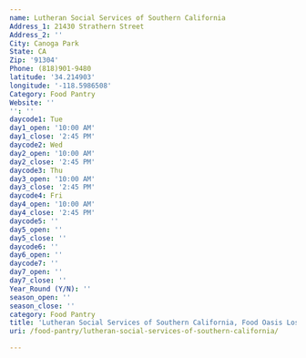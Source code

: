 ```yaml
---
name: Lutheran Social Services of Southern California
Address_1: 21430 Strathern Street
Address_2: ''
City: Canoga Park
State: CA
Zip: '91304'
Phone: (818)901-9480
latitude: '34.214903'
longitude: '-118.5986508'
Category: Food Pantry
Website: ''
'': ''
daycode1: Tue
day1_open: '10:00 AM'
day1_close: '2:45 PM'
daycode2: Wed
day2_open: '10:00 AM'
day2_close: '2:45 PM'
daycode3: Thu
day3_open: '10:00 AM'
day3_close: '2:45 PM'
daycode4: Fri
day4_open: '10:00 AM'
day4_close: '2:45 PM'
daycode5: ''
day5_open: ''
day5_close: ''
daycode6: ''
day6_open: ''
daycode7: ''
day7_open: ''
day7_close: ''
Year_Round (Y/N): ''
season_open: ''
season_close: ''
category: Food Pantry
title: 'Lutheran Social Services of Southern California, Food Oasis Los Angeles'
uri: /food-pantry/lutheran-social-services-of-southern-california/

---
```

